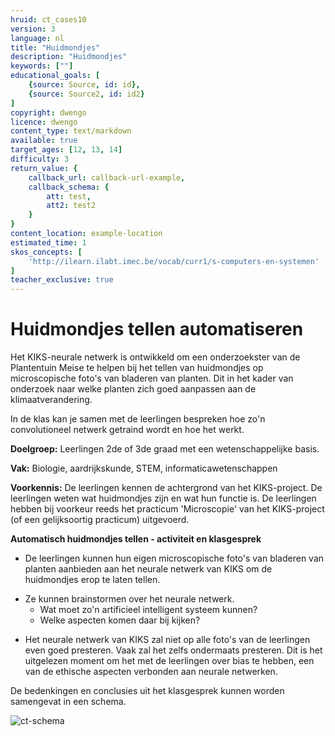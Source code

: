```yaml
---
hruid: ct_cases10
version: 3
language: nl
title: "Huidmondjes"
description: "Huidmondjes"
keywords: [""]
educational_goals: [
    {source: Source, id: id}, 
    {source: Source2, id: id2}
]
copyright: dwengo
licence: dwengo
content_type: text/markdown
available: true
target_ages: [12, 13, 14]
difficulty: 3
return_value: {
    callback_url: callback-url-example,
    callback_schema: {
        att: test,
        att2: test2
    }
}
content_location: example-location
estimated_time: 1
skos_concepts: [
    'http://ilearn.ilabt.imec.be/vocab/curr1/s-computers-en-systemen'
]
teacher_exclusive: true
---
```

# Huidmondjes tellen automatiseren

Het KIKS-neurale netwerk is ontwikkeld om een onderzoekster van de Plantentuin Meise te helpen bij het tellen van huidmondjes op microscopische foto's van bladeren van planten. Dit in het kader van onderzoek naar welke planten zich goed aanpassen aan de klimaatverandering. 

In de klas kan je samen met de leerlingen bespreken hoe zo'n convolutioneel netwerk getraind wordt en hoe het werkt.

**Doelgroep:** Leerlingen 2de of 3de graad met een wetenschappelijke basis.

**Vak:** Biologie, aardrijkskunde, STEM, informaticawetenschappen

**Voorkennis:** De leerlingen kennen de achtergrond van het KIKS-project. De leerlingen weten wat huidmondjes zijn en wat hun functie is. De leerlingen hebben bij voorkeur reeds het practicum 'Microscopie' van het KIKS-project (of een gelijksoortig practicum) uitgevoerd. 

<div class="alert alert-box alert-warning">
    <strong>Automatisch huidmondjes tellen - activiteit en klasgesprek</strong><br>
<ul><li>De leerlingen kunnen hun eigen microscopische foto's van bladeren van planten aanbieden aan het neurale netwerk van KIKS om de huidmondjes erop te laten tellen.</li></ul>
<ul><li>Ze kunnen brainstormen over het neurale netwerk.
    <ul><li> Wat moet zo'n artificieel intelligent systeem kunnen?</li></ul>
    <ul><li> Welke aspecten komen daar bij kijken?</li></ul>
</li></ul>
<ul><li>Het neurale netwerk van KIKS zal niet op alle foto's van de leerlingen even goed presteren. Vaak zal het zelfs ondermaats presteren. Dit is het uitgelezen moment om het met de leerlingen over bias te hebben, een van de ethische aspecten verbonden aan neurale netwerken. </li></ul>
</div>

De bedenkingen en conclusies uit het klasgesprek kunnen worden samengevat in een schema.

![ct-schema](@learning-object/m_ct_cases10/nl/3)


